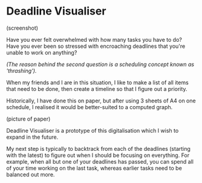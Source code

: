 # Deadline Visualiser

(screenshot)

Have you ever felt overwhelmed with how many tasks you have to do?  
Have you ever been so stressed with encroaching deadlines that you're unable to work on anything?

*(The reason behind the second question is a scheduling concept known as 'thrashing').*

When my friends and I are in this situation, I like to make a list of all items that need
to be done, then create a timeline so that I figure out a priority.

Historically, I have done this on paper, but after using 3 sheets of A4 on one schedule,
I realised it would be better-suited to a computed graph.

(picture of paper)

Deadline Visualiser is a prototype of this digitalisation which I wish to expand in the future.

My next step is typically to backtrack from each of the deadlines (starting with the latest)
to figure out when I should be focusing on everything.
For example, when all but one of your deadlines has passed, you can spend all of your time working
on the last task, whereas earlier tasks need to be balanced out more.
